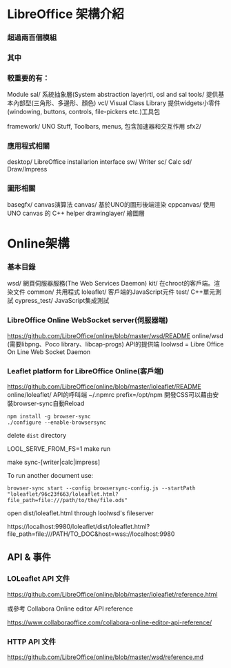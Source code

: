 # LibreOffice 架構介紹


### 超過兩百個模組

### 其中

### 較重要的有：

Module
sal/    系統抽象層(System abstraction layer)rtl, osl and sal
tools/    提供基本內部型(三角形、多邊形、顏色)
vcl/    Visual Class Library 提供widgets小零件 (windowing, buttons, controls, file-pickers etc.)工具包

framework/ UNO Stuff, Toolbars, menus, 包含加速器和交互作用
sfx2/ 

### 應用程式相關

desktop/ LibreOffice installarion interface
sw/    Writer
sc/    Calc
sd/    Draw/Impress


### 圖形相關

basegfx/ canvas演算法
canvas/    基於UNO的圖形後端渲染
cppcanvas/ 使用UNO canvas 的 C++ helper
drawinglayer/ 繪圖層


# Online架構

### 基本目錄
wsd/ 網頁伺服器服務(The Web Services Daemon)
kit/ 在chroot的客戶端。渲染文件
common/ 共用程式
loleaflet/ 客戶端的JavaScript元件
test/ C++單元測試
cypress_test/ JavaScript集成測試


### LibreOffice Online WebSocket server(伺服器端)
https://github.com/LibreOffice/online/blob/master/wsd/README
online/wsd (需要libpng、Poco library、libcap-progs)
API的提供端
loolwsd = Libre Office On Line Web Socket Daemon


### Leaflet platform for LibreOffice Online(客戶端)
https://github.com/LibreOffice/online/blob/master/loleaflet/README
online/loleaflet/
API的呼叫端
~/.npmrc prefix=/opt/npm
開發CSS可以藉由安裝browser-sync自動Reload
```
npm install -g browser-sync
./configure --enable-browsersync
```
delete `dist` directory

LOOL_SERVE_FROM_FS=1 make run

make sync-[writer|calc|impress]

To run another document use:
```
browser-sync start --config browsersync-config.js --startPath "loleaflet/96c23f663/loleaflet.html?file_path=file:///path/to/the/file.ods"
```

open dist/loleaflet.html through loolwsd's fileserver

https://localhost:9980/loleaflet/dist/loleaflet.html?file_path=file:///PATH/TO_DOC&host=wss://localhost:9980


## API & 事件

### LOLeaflet API 文件

https://github.com/LibreOffice/online/blob/master/loleaflet/reference.html

或參考 Collabora Online editor API reference

https://www.collaboraoffice.com/collabora-online-editor-api-reference/

### HTTP API 文件

https://github.com/LibreOffice/online/blob/master/wsd/reference.md






